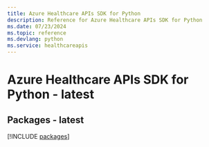 ```yaml
---
title: Azure Healthcare APIs SDK for Python
description: Reference for Azure Healthcare APIs SDK for Python
ms.date: 07/23/2024
ms.topic: reference
ms.devlang: python
ms.service: healthcareapis
---
```

# Azure Healthcare APIs SDK for Python - latest
## Packages - latest
[!INCLUDE [packages](healthcare-apis-index.md)]